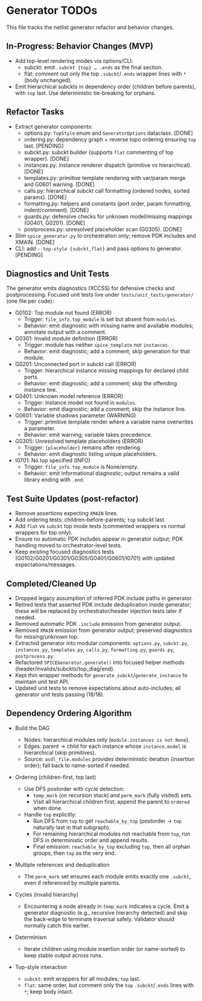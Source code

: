 # Generator TODOs

This file tracks the netlist generator refactor and behavior changes.

## In-Progress: Behavior Changes (MVP)

- Add top-level rendering modes via options/CLI:
  - subckt: emit `.subckt {top} … .ends` as the final section.
  - flat: comment out only the top `.subckt`/`.ends` wrapper lines with `*` (body unchanged).
- Emit hierarchical subckts in dependency order (children before parents), with `top` last. Use deterministic tie-breaking for orphans.

## Refactor Tasks

- Extract generator components:
  - options.py: `TopStyle` enum and `GeneratorOptions` dataclass. [DONE]
  - ordering.py: dependency graph + reverse topo ordering ensuring `top` last. [PENDING]
  - subckt.py: subckt builder (supports `flat` commenting of top wrapper). [DONE]
  - instances.py: instance renderer dispatch (primitive vs hierarchical). [DONE]
  - templates.py: primitive template rendering with var/param merge and G0601 warning. [DONE]
  - calls.py: hierarchical subckt call formatting (ordered nodes, sorted params). [DONE]
  - formatting.py: helpers and constants (port order, param formatting, indent/comment). [DONE]
  - guards.py: defensive checks for unknown model/missing mappings (G0401, G0201). [DONE]
  - postprocess.py: unresolved placeholder scan (G0305). [DONE]
- Slim `spice_generator.py` to orchestration only; remove PDK includes and XMAIN. [DONE]
- CLI: add `--top-style {subckt,flat}` and pass options to generator. [PENDING]

## Diagnostics and Unit Tests

The generator emits diagnostics (XCCSS) for defensive checks and postprocessing. Focused unit tests live under `tests/unit_tests/generator/` (one file per code):

- G0102: Top module not found (ERROR)
  - Trigger: `file_info.top_module` is set but absent from `modules`.
  - Behavior: emit diagnostic with missing name and available modules; annotate output with a comment.
- G0301: Invalid module definition (ERROR)
  - Trigger: module has neither `spice_template` nor `instances`.
  - Behavior: emit diagnostic; add a comment; skip generation for that module.
- G0201: Unconnected port in subckt call (ERROR)
  - Trigger: hierarchical instance missing mappings for declared child ports.
  - Behavior: emit diagnostic; add a comment; skip the offending instance line.
- G0401: Unknown model reference (ERROR)
  - Trigger: instance.model not found in `modules`.
  - Behavior: emit diagnostic; add a comment; skip the instance line.
- G0601: Variable shadows parameter (WARNING)
  - Trigger: primitive template render where a variable name overwrites a parameter.
  - Behavior: emit warning; variable takes precedence.
- G0305: Unresolved template placeholders (ERROR)
  - Trigger: `{placeholder}` remains after rendering.
  - Behavior: emit diagnostic listing unique placeholders.
- I0701: No top specified (INFO)
  - Trigger: `file_info.top_module` is None/empty.
  - Behavior: emit informational diagnostic; output remains a valid library ending with `.end`.

## Test Suite Updates (post-refactor)

- Remove assertions expecting `XMAIN` lines.
- Add ordering tests: children-before-parents; `top` subckt last.
- Add `flat` vs `subckt` top mode tests (commented wrappers vs normal wrappers for top only).
- Ensure no automatic PDK includes appear in generator output; PDK handling moved to orchestrator-level tests.
- Keep existing focused diagnostics tests (G0102/G0201/G0301/G0305/G0401/G0601/I0701) with updated expectations/messages.

## Completed/Cleaned Up

- Dropped legacy assumption of inferred PDK include paths in generator.
- Retired tests that asserted PDK include deduplication inside generator; these will be replaced by orchestrator/header injection tests later if needed.
 - Removed automatic PDK `.include` emission from generator output.
 - Removed `XMAIN` emission from generator output; preserved diagnostics for missing/unknown top.
 - Extracted generator into modular components: `options.py`, `subckt.py`, `instances.py`, `templates.py`, `calls.py`, `formatting.py`, `guards.py`, `postprocess.py`.
 - Refactored `SPICEGenerator.generate()` into focused helper methods (header/invalids/subckts/top_diag/end).
 - Kept thin wrapper methods for `generate_subckt`/`generate_instance` to maintain unit test API.
 - Updated unit tests to remove expectations about auto-includes; all generator unit tests passing (18/18).

## Dependency Ordering Algorithm

- Build the DAG
  - Nodes: hierarchical modules only (`module.instances is not None`).
  - Edges: parent → child for each instance whose `instance.model` is hierarchical (skip primitives).
  - Source: `asdl_file.modules` provides deterministic iteration (insertion order); fall back to name-sorted if needed.

- Ordering (children-first, top last)
  - Use DFS postorder with cycle detection:
    - `temp_mark` (on recursion stack) and `perm_mark` (fully visited) sets.
    - Visit all hierarchical children first; append the parent to `ordered` when done.
  - Handle `top` explicitly:
    - Run DFS from `top` to get `reachable_by_top` (postorder → `top` naturally last in that subgraph).
    - For remaining hierarchical modules not reachable from `top`, run DFS in deterministic order and append results.
    - Final emission: `reachable_by_top` excluding `top`, then all orphan groups, then `top` as the very end.

- Multiple references and deduplication
  - The `perm_mark` set ensures each module emits exactly one `.subckt`, even if referenced by multiple parents.

- Cycles (invalid hierarchy)
  - Encountering a node already in `temp_mark` indicates a cycle. Emit a generator diagnostic (e.g., recursive hierarchy detected) and skip the back-edge to terminate traversal safely. Validator should normally catch this earlier.

- Determinism
  - Iterate children using module insertion order (or name-sorted) to keep stable output across runs.

- Top-style interaction
  - `subckt`: emit wrappers for all modules; `top` last.
  - `flat`: same order, but comment only the `top` `.subckt`/`.ends` lines with `*`; keep body intact.
